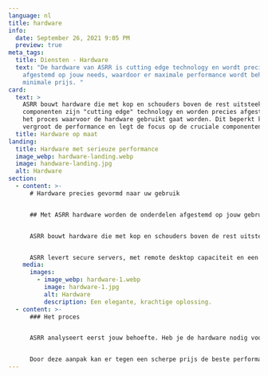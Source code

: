 ```yaml
---
language: nl
title: hardware
info:
  date: September 26, 2021 9:05 PM
  preview: true
meta_tags:
  title: Diensten - Hardware
  text: "De hardware van ASRR is cutting edge technology en wordt precies
    afgestemd op jouw needs, waardoor er maximale performance wordt behaalt voor
    minimale prijs. "
card:
  text: >
    ASRR bouwt hardware die met kop en schouders boven de rest uitsteekt. De
    componenten zijn "cutting edge" technology en worden precies afgestemd op
    het proces waarvoor de hardware gebruikt gaat worden. Dit beperkt kosten,
    vergroot de performance en legt de focus op de cruciale componenten.
  title: Hardware op maat
landing:
  title: Hardware met serieuze performance
  image_webp: hardware-landing.webp
  image: handware-landing.jpg
  alt: Hardware
section:
  - content: >-
      # Hardware precies gevormd naar uw gebruik


      ## Met ASRR hardware worden de onderdelen afgestemd op jouw gebruik, waardoor je nooit te veel betaalt.


      ASRR bouwt hardware die met kop en schouders boven de rest uitsteekt. De componenten zijn cutting edge technology en worden precies afgestemd op het proces waarvoor de hardware gebruikt gaat worden. Dit beperkt kosten, vergroot de performance en legt de focus op de cruciale componenten.


      ASRR levert secure servers, met remote desktop capaciteit en een 2 factor authenticatie login methode. Ook bouwen we krachtige workstations, gaming rigs en budget pc’s.
    media:
      images:
        - image_webp: hardware-1.webp
          image: hardware-1.jpg
          alt: Hardware
          description: Een elegante, krachtige oplossing.
  - content: >-
      ### Het proces


      ASRR analyseert eerst jouw behoefte. Heb je de hardware nodig voor zware grafische zaken zoals BIM/CAD of ander 3D werk? Dan zorgen wij voor een zware grafische kaart. Is jouw werk meer gefocust op zaken die afhangen van een hoge CPU-snelheid, dan zorgen wij voor een sterke processor. Hierbij is er soms niet eens een grafische kaart nodig, waardoor er kosten kunnen worden bespaard of er komt extra budget vrij voor de componenten die er wel toe doen in uw situatie. Dit alles wordt geleverd in een strakke, moderne case, waardoor uw werkplek of server er hypermodern uit ziet.


      Door deze aanpak kan er tegen een scherpe prijs de beste performance geleverd worden en je betaalt niet voor onnodige componenten.
---
```

